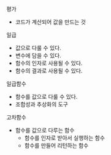 평가
 - 코드가 계산되어 값을 만드는 것
 
일급
 - 값으로 다룰 수 있다.
 - 변수에 담을 수 있다.
 - 함수의 인자로 사용될 수 있다.
 - 함수의 결과로 사용될 수 있다.
 
일급함수
 - 함수를 값으로 다룰 수 있다.
 - 조합성과 추상화의 도구
 
고차함수
 - 함수를 값으로 다루는 함수
    - 함수를 인자로 받아서 실행하는 함수 
    - 함수를 만들어 리턴하는 함수